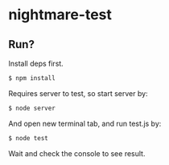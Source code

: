 # nightmare-test
## Run?
Install deps first.

```bash
$ npm install
```

Requires server to test, so start server by:

```bash
$ node server
```

And open new terminal tab, and run test.js by:

```bash
$ node test
```

Wait and check the console to see result.